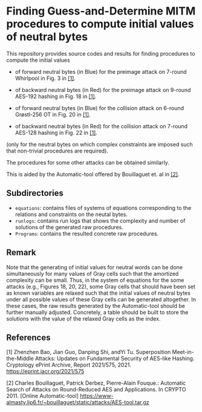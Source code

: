 # Finding Guess-and-Determine MITM procedures to compute initial values of neutral bytes

This repository provides source codes and results for finding procedures to compute the initial values 

* of forward neutral bytes (in Blue) for the preimage attack on 7-round Whirlpool in Fig. 3 in [\[1\]](https://eprint.iacr.org/2021/575).

* of backward neutral bytes (in Red) for the preimage attack on 9-round AES-192 hashing in Fig. 18 in [\[1\]](https://eprint.iacr.org/2021/575).

* of forward neutral bytes (in Blue) for the collision attack on 6-round Grøstl-256 OT in Fig. 20 in [\[1\]](https://eprint.iacr.org/2021/575).

* of backward neutral bytes (in Red) for the collision attack on 7-round AES-128 hashing in Fig. 22 in [\[1\]](https://eprint.iacr.org/2021/575).

(only for the neutral bytes on which complex constraints are imposed such that non-trivial procedures are required).

The procedures for some other attacks can be obtained similarly.

This is aided by the Automatic-tool offered by Bouillaguet et. al in [\[2\]](https://www-almasty.lip6.fr/~bouillaguet/static/attacks/AES-tool.tar.gz).


## Subdirectories

* `equations`: contains files of systems of equations corresponding to the relations and constraints on the neutal bytes.
* `runlogs`: contains run logs that shows the complexity and number of solutions of the generated raw procedures.
* `Programs`: contains the resulted concrete raw procedures.

## Remark

Note that the generating of initial values for neutral words can be done simultaneously for many values of Gray cells such that the amortized complexity can be small. Thus, in the system of equations for the some attacks (e.g., Figures 18, 20, 22), some Gray cells that should have been set as known variables are relaxed such that the initial values of neutral bytes under all possible values of these Gray cells can be generated altogether. In these cases, the raw results generated by the Automatic-tool should be further manually adjusted. Concretely, a table should be built to store the solutions with the value of the relaxed Gray cells as the index.

## References

[1] Zhenzhen Bao, Jian Guo, Danping Shi, andYi Tu. Superposition Meet-in-the-Middle Attacks: Updates on Fundamental Security of AES-like Hashing. Cryptology ePrint Archive, Report 2021/575, 2021. https://eprint.iacr.org/2021/575

[2] Charles Bouillaguet, Patrick Derbez, Pierre-Alain Fouque.: Automatic Search of Attacks on Round-Reduced AES and Applications. In CRYPTO 2011. [Online Automatic-tool] https://www-almasty.lip6.fr/~bouillaguet/static/attacks/AES-tool.tar.gz


